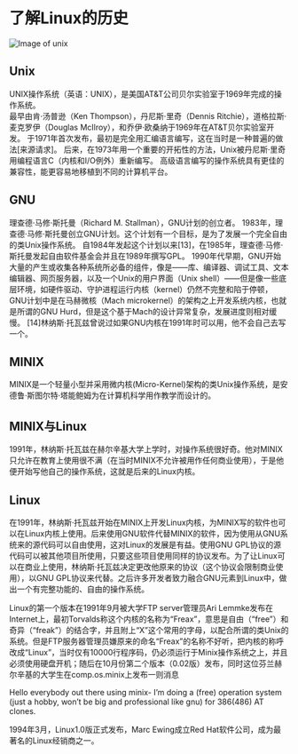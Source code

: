 # 了解Linux的历史  
![Image of unix](https://nts.newbieol.com/static/k6/mySQL/class-001/img/Unix_timeline.png)  
  
  ## Unix  
UNIX操作系统（英语：UNIX），是美国AT&T公司贝尔实验室于1969年完成的操作系统。  
最早由肯·汤普逊（Ken Thompson），丹尼斯·里奇（Dennis Ritchie），道格拉斯·麦克罗伊（Douglas McIlroy），和乔伊·欧桑纳于1969年在AT&T贝尔实验室开发。
于1971年首次发布，最初是完全用汇编语言编写，这在当时是一种普遍的做法[来源请求]。
后来，在1973年用一个重要的开拓性的方法，Unix被丹尼斯·里奇用编程语言C（内核和I/O例外）重新编写。
高级语言编写的操作系统具有更佳的兼容性，能更容易地移植到不同的计算机平台。  
  
  ## GNU
理查德·马修·斯托曼（Richard M. Stallman），GNU计划的创立者。
1983年，理查德·马修·斯托曼创立GNU计划。这个计划有一个目标，是为了发展一个完全自由的类Unix操作系统。
自1984年发起这个计划以来[13]，在1985年，理查德·马修·斯托曼发起自由软件基金会并且在1989年撰写GPL。
1990年代早期，GNU开始大量的产生或收集各种系统所必备的组件，像是——库、编译器、调试工具、文本编辑器、网页服务器，以及一个Unix的用户界面（Unix shell）——但是像一些底层环境，如硬件驱动、守护进程运行内核（kernel）仍然不完整和陷于停顿，GNU计划中是在马赫微核（Mach microkernel）的架构之上开发系统内核，也就是所谓的GNU Hurd，但是这个基于Mach的设计异常复杂，发展进度则相对缓慢。
[14]林纳斯·托瓦兹曾说过如果GNU内核在1991年时可以用，他不会自己去写一个。  
  
  ## MINIX

MINIX是一个轻量小型并采用微内核(Micro-Kernel)架构的类Unix操作系统，是安德鲁·斯图尔特·塔能鲍姆为在计算机科学用作教学而设计的。

  ## MINIX与Linux

1991年，林纳斯·托瓦兹在赫尔辛基大学上学时，对操作系统很好奇。他对MINIX只允许在教育上使用很不满（在当时MINIX不允许被用作任何商业使用），于是他便开始写他自己的操作系统，这就是后来的Linux内核。

  ## Linux

在1991年，林纳斯·托瓦兹开始在MINIX上开发Linux内核，为MINIX写的软件也可以在Linux内核上使用。后来使用GNU软件代替MINIX的软件，因为使用从GNU系统来的源代码可以自由使用，这对Linux的发展是有益。使用GNU GPL协议的源代码可以被其他项目所使用，只要这些项目使用同样的协议发布。为了让Linux可以在商业上使用，林纳斯·托瓦兹决定更改他原来的协议（这个协议会限制商业使用），以GNU GPL协议来代替。之后许多开发者致力融合GNU元素到Linux中，做出一个有完整功能的、自由的操作系统。

Linux的第一个版本在1991年9月被大学FTP server管理员Ari Lemmke发布在Internet上，最初Torvalds称这个内核的名称为“Freax”，意思是自由（“free”）和奇异（“freak”）的结合字，并且附上“X”这个常用的字母，以配合所谓的类Unix的系统。但是FTP服务器管理员嫌原来的命名“Freax”的名称不好听，把内核的称呼改成“Linux”，当时仅有10000行程序码，仍必须运行于Minix操作系统之上，并且必须使用硬盘开机；随后在10月份第二个版本（0.02版）发布，同时这位芬兰赫尔辛基的大学生在comp.os.minix上发布一则消息

Hello everybody out there using minix- I’m doing a (free) operation system (just a hobby, won’t be big and professional like gnu) for 386(486) AT clones.

1994年3月，Linux1.0版正式发布，Marc Ewing成立Red Hat软件公司，成为最著名的Linux经销商之一。
